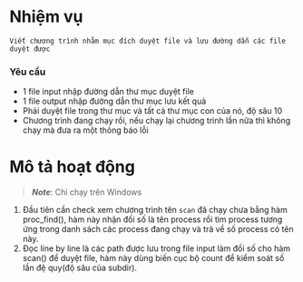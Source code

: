 # Nhiệm vụ
`Viết chương trình nhằm mục đích duyệt file và lưu đường dẫn các file duyệt được`
### Yêu cầu
+ 1 file input nhập đường dẫn thư mục duyệt file
+ 1 file output nhập đường dẫn thư mục lưu kết quả
+ Phải duyệt file trong thư mục và tất cả thư mục con của nó, độ sâu 10
+ Chương trình đang chạy rồi, nếu chạy lại chương trình lần nữa thì không chạy mà đưa ra một thông báo lỗi

# Mô tả hoạt động
>**_Note_**: Chỉ chạy trên Windows 

1. Đầu tiên cần check xem chương trình tên `scan` đã chạy chưa bằng hàm proc_find(), hàm này nhận đối số là tên process rồi tìm process tương ứng trong danh sách các process đang chạy và trả về số process có tên này.
2. Đọc line by line là các path được lưu trong file input làm đối số cho hàm scan() để duyệt file, hàm này dùng biến cục bộ count để kiểm soát số lần đệ quy(độ sâu của subdir).
